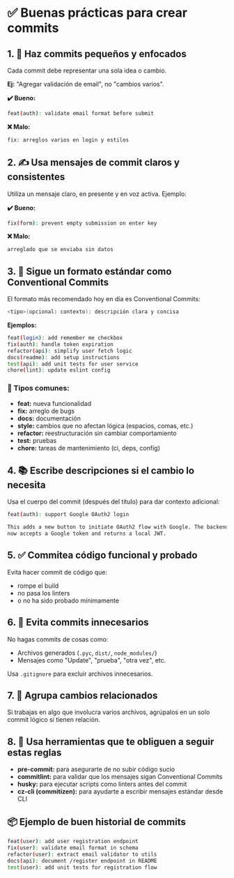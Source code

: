 # ✅ Buenas prácticas para crear commits

## 1. 🧠 Haz commits pequeños y enfocados

Cada commit debe representar una sola idea o cambio.

**Ej:** "Agregar validación de email", no "cambios varios".

**✔️ Bueno:**

```bash
feat(auth): validate email format before submit
```

**❌ Malo:**

```bash
fix: arreglos varios en login y estilos
```

## 2. ✍️ Usa mensajes de commit claros y consistentes

Utiliza un mensaje claro, en presente y en voz activa. Ejemplo:

**✔️ Bueno:**

```bash
fix(form): prevent empty submission on enter key
```

**❌ Malo:**

```bash
arreglado que se enviaba sin datos
```

## 3. 🎨 Sigue un formato estándar como Conventional Commits

El formato más recomendado hoy en día es Conventional Commits:

```bash
<tipo>(opcional: contexto): descripción clara y concisa
```

**Ejemplos:**

```bash
feat(login): add remember me checkbox
fix(auth): handle token expiration
refactor(api): simplify user fetch logic
docs(readme): add setup instructions
test(api): add unit tests for user service
chore(lint): update eslint config
```

### 📌 Tipos comunes:

- **feat:** nueva funcionalidad
- **fix:** arreglo de bugs
- **docs:** documentación
- **style:** cambios que no afectan lógica (espacios, comas, etc.)
- **refactor:** reestructuración sin cambiar comportamiento
- **test:** pruebas
- **chore:** tareas de mantenimiento (ci, deps, config)

## 4. 📚 Escribe descripciones si el cambio lo necesita

Usa el cuerpo del commit (después del título) para dar contexto adicional:

```bash
feat(auth): support Google OAuth2 login

This adds a new button to initiate OAuth2 flow with Google. The backend
now accepts a Google token and returns a local JWT.
```

## 5. ✅ Commitea código funcional y probado

Evita hacer commit de código que:

- rompe el build
- no pasa los linters
- o no ha sido probado mínimamente

## 6. 🚫 Evita commits innecesarios

No hagas commits de cosas como:

- Archivos generados (`.pyc`, `dist/`, `node_modules/`)
- Mensajes como "Update", "prueba", "otra vez", etc.

Usa `.gitignore` para excluir archivos innecesarios.

## 7. 🧹 Agrupa cambios relacionados

Si trabajas en algo que involucra varios archivos, agrúpalos en un solo commit lógico si tienen relación.

## 8. 🔧 Usa herramientas que te obliguen a seguir estas reglas

- **pre-commit:** para asegurarte de no subir código sucio
- **commitlint:** para validar que los mensajes sigan Conventional Commits
- **husky:** para ejecutar scripts como linters antes del commit
- **cz-cli (commitizen):** para ayudarte a escribir mensajes estándar desde CLI

## 📦 Ejemplo de buen historial de commits

```bash
feat(user): add user registration endpoint
fix(user): validate email format in schema
refactor(user): extract email validator to utils
docs(api): document /register endpoint in README
test(user): add unit tests for registration flow
```
